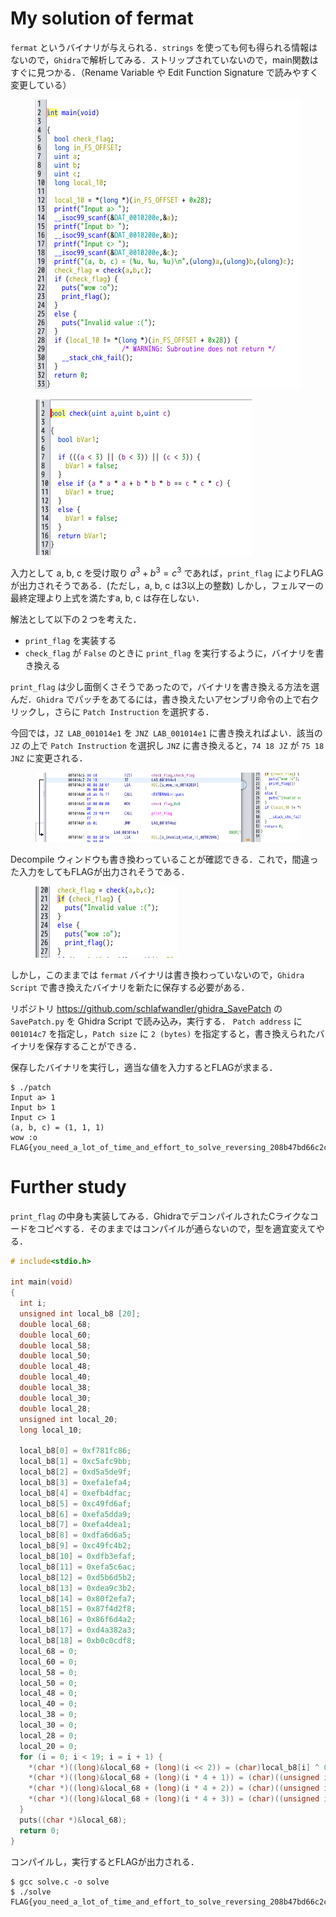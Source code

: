 # My solution of fermat
`fermat` というバイナリが与えられる．`strings` を使っても何も得られる情報はないので，`Ghidra`で解析してみる．ストリップされていないので，main関数はすぐに見つかる．（Rename Variable や Edit Function Signature で読みやすく変更している）
<figure><img src="../assets/ghidra_main.png" alt=""></figure>
<figure><img src="../assets/ghidra_check.png" alt=""></figure>

入力として a, b, c を受け取り $a^3 + b^3 = c^3$ であれば，`print_flag` によりFLAGが出力されそうである．(ただし，a, b, c は3以上の整数)
しかし，フェルマーの最終定理より上式を満たすa, b, c は存在しない．

解法として以下の２つを考えた．
- `print_flag` を実装する
- `check_flag` が `False` のときに `print_flag` を実行するように，バイナリを書き換える

`print_flag` は少し面倒くさそうであったので，バイナリを書き換える方法を選んだ．`Ghidra` でパッチをあてるには，書き換えたいアセンブリ命令の上で右クリックし，さらに  `Patch Instruction` を選択する．

今回では，`JZ LAB_001014e1` を `JNZ LAB_001014e1` に書き換えればよい．該当の `JZ` の上で `Patch Instruction` を選択し `JNZ` に書き換えると，`74 18 JZ` が `75 18 JNZ` に変更される．
<figure><img src="../assets/ghidra_assemble.png" alt=""></figure>

Decompile ウィンドウも書き換わっていることが確認できる．これで，間違った入力をしてもFLAGが出力されそうである．
<figure><img src="../assets/ghidra_after_patch.png" alt=""></figure>

しかし，このままでは `fermat` バイナリは書き換わっていないので，`Ghidra Script` で書き換えたバイナリを新たに保存する必要がある．

リポジトリ https://github.com/schlafwandler/ghidra_SavePatch の `SavePatch.py` を Ghidra Script で読み込み，実行する．
`Patch address` に `001014c7` を指定し，`Patch size` に `2 (bytes)` を指定すると，書き換えられたバイナリを保存することができる．

保存したバイナリを実行し，適当な値を入力するとFLAGが求まる．
```
$ ./patch                                                                       
Input a> 1
Input b> 1
Input c> 1
(a, b, c) = (1, 1, 1)
wow :o
FLAG{you_need_a_lot_of_time_and_effort_to_solve_reversing_208b47bd66c2cd8}
```

# Further study
`print_flag` の中身も実装してみる．GhidraでデコンパイルされたCライクなコードをコピペする．そのままではコンパイルが通らないので，型を適宜変えてやる．
``` C
# include<stdio.h>

int main(void)
{
  int i;
  unsigned int local_b8 [20];
  double local_68;
  double local_60;
  double local_58;
  double local_50;
  double local_48;
  double local_40;
  double local_38;
  double local_30;
  double local_28;
  unsigned int local_20;
  long local_10;

  local_b8[0] = 0xf781fc86;
  local_b8[1] = 0xc5afc9bb;
  local_b8[2] = 0xd5a5de9f;
  local_b8[3] = 0xefa1efa4;
  local_b8[4] = 0xefb4dfac;
  local_b8[5] = 0xc49fd6af;
  local_b8[6] = 0xefa5dda9;
  local_b8[7] = 0xefa4dea1;
  local_b8[8] = 0xdfa6d6a5;
  local_b8[9] = 0xc49fc4b2;
  local_b8[10] = 0xdfb3efaf;
  local_b8[11] = 0xefa5c6ac;
  local_b8[12] = 0xd5b6d5b2;
  local_b8[13] = 0xdea9c3b2;
  local_b8[14] = 0x80f2efa7;
  local_b8[15] = 0x87f4d2f8;
  local_b8[16] = 0x86f6d4a2;
  local_b8[17] = 0xd4a382a3;
  local_b8[18] = 0xb0c0cdf8;
  local_68 = 0;
  local_60 = 0;
  local_58 = 0;
  local_50 = 0;
  local_48 = 0;
  local_40 = 0;
  local_38 = 0;
  local_30 = 0;
  local_28 = 0;
  local_20 = 0;
  for (i = 0; i < 19; i = i + 1) {
    *(char *)((long)&local_68 + (long)(i << 2)) = (char)local_b8[i] ^ 0xc0;
    *(char *)((long)&local_68 + (long)(i * 4 + 1)) = (char)((unsigned int)local_b8[i] >> 8) ^ 0xb0;
    *(char *)((long)&local_68 + (long)(i * 4 + 2)) = (char)((unsigned int)local_b8[i] >> 16) ^ 0xc0;
    *(char *)((long)&local_68 + (long)(i * 4 + 3)) = (char)((unsigned int)local_b8[i] >> 24) ^ 0xb0;
  }
  puts((char *)&local_68);
  return 0;
}
```
コンパイルし，実行するとFLAGが出力される．
```
$ gcc solve.c -o solve
$ ./solve
FLAG{you_need_a_lot_of_time_and_effort_to_solve_reversing_208b47bd66c2cd8}
```